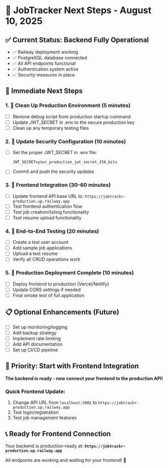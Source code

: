 # 🚀 JobTracker Next Steps - August 10, 2025

## ✅ Current Status: Backend Fully Operational
- ✅ Railway deployment working
- ✅ PostgreSQL database connected
- ✅ All API endpoints functional
- ✅ Authentication system active
- ✅ Security measures in place

## 🎯 Immediate Next Steps

### 1. 🧹 **Clean Up Production Environment** (5 minutes)
- [ ] Remove debug script from production startup command
- [ ] Update JWT_SECRET in .env to the secure production key
- [ ] Clean up any temporary testing files

### 2. 🔐 **Update Security Configuration** (10 minutes)
- [ ] Set the proper JWT_SECRET in .env file:
  ```
  JWT_SECRET=your_production_jwt_secret_256_bits
  ```
- [ ] Commit and push the security updates

### 3. 🔗 **Frontend Integration** (30-60 minutes)
- [ ] Update frontend API base URL to: `https://jobtrackr-production.up.railway.app`
- [ ] Test frontend authentication flow
- [ ] Test job creation/listing functionality
- [ ] Test resume upload functionality

### 4. 🧪 **End-to-End Testing** (20 minutes)
- [ ] Create a test user account
- [ ] Add sample job applications
- [ ] Upload a test resume
- [ ] Verify all CRUD operations work

### 5. 🚀 **Production Deployment Complete** (10 minutes)
- [ ] Deploy frontend to production (Vercel/Netlify)
- [ ] Update CORS settings if needed
- [ ] Final smoke test of full application

## 📋 Optional Enhancements (Future)
- [ ] Set up monitoring/logging
- [ ] Add backup strategy
- [ ] Implement rate limiting
- [ ] Add API documentation
- [ ] Set up CI/CD pipeline

## 🎉 Priority: Start with Frontend Integration
**The backend is ready - now connect your frontend to the production API!**

### Quick Frontend Update:
1. Change API URL from `localhost:3001` to `https://jobtrackr-production.up.railway.app`
2. Test login/registration
3. Test job management features

## 📞 Ready for Frontend Connection
Your backend is production-ready at:
**`https://jobtrackr-production.up.railway.app`**

All endpoints are working and waiting for your frontend! 🚀

